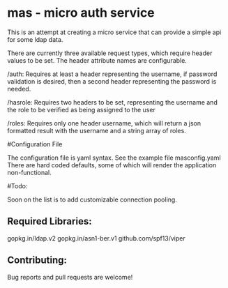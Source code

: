 # mas - micro auth service
This is an attempt at creating a micro service that can provide a simple api for some ldap data. 

There are currently three available request types, which require header values to be set. The header attribute names are configurable.  

/auth: Requires at least a header representing the username, if password validation is desired, then a second header representing the password is needed. 

/hasrole: Requires two headers to be set, representing the username and the role to be verified as being assigned to the user

/roles: Requires only one header username, which will return a json formatted result with the username and a string array of roles. 

#Configuration File

The configuration file is yaml syntax. See the example file masconfig.yaml
There are hard coded defaults, some of which will render the application non-functional.

#Todo:

Soon on the list is to add customizable connection pooling.   

## Required Libraries:
gopkg.in/ldap.v2
gopkg.in/asn1-ber.v1
github.com/spf13/viper


## Contributing:

Bug reports and pull requests are welcome!


